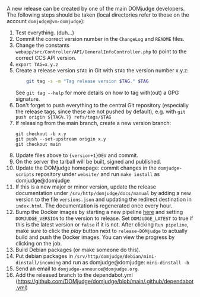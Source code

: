 A new release can be created by one of the main DOMjudge developers.
The following steps should be taken (local directories refer to those
on the account `domjudge@vm-domjudge`):

 1. Test everything. (duh...)
 1. Commit the correct version number in the `ChangeLog` and `README` files.
 1. Change the constants `webapp/src/Controller/API/GeneralInfoController.php`
    to point to the correct CCS API version.
 1. `export TAG=x.y.z`
 1. Create a release version `$TAG` in Git with `$TAG` the version number
    x.y.z:
    ```sh
        git tag -s -m "Tag release version $TAG." $TAG
    ```
    See `git tag --help` for more details on how to tag with(out) a
    GPG signature.
 1. Don't forget to push everything to the central Git repository
    (especially the release tags, since these are not pushed by default),
    e.g. with
        `git push origin ${TAG%.?} refs/tags/$TAG`
 1. If releasing from the main branch, create a new version branch:
    ```{sh}
    git checkout -b x.y
    git push --set-upstream origin x.y
    git checkout main
    ```
 1. Update files above to `{version+1}DEV` and commit.
 1. On the server the tarball will be built, signed and published.
 1. Update the DOMjudge homepage: commit changes in the `domjudge-scripts`
    repository under `website/` and run `make install` as domjudge@domjudge
 1. If this is a new major or minor version, update the release documentation
    under `/srv/http/domjudge/docs/manual` by adding a new version to the
    file `versions.json` and updating the redirect destination in `index.html`.
    The documentation is regenerated once every hour.
 1. Bump the Docker images by starting a new pipeline
    [here](https://gitlab.com/DOMjudge/domjudge-packaging/-/pipelines/new) and
    setting `DOMJUDGE_VERSION` to the version to release. Set `DOMJUDGE_LATEST`
    to true if this is the latest version or `false` if it is not. After clicking
    `Run pipeline`, make sure to click the *play* button next to `release-DOMjudge`
    to actually build and push the Docker images. You can view the progress by
    clicking on the job.
 1. Build Debian packages (or make someone
    do this).
 1. Put debian packages in `/srv/http/domjudge/debian/mini-dinstall/incoming`
    and run as domjudge@domjudge: `mini-dinstall -b`
 1. Send an email to `domjudge-announce@domjudge.org`.
 1. Add the released branch to the dependabot.yml (https://github.com/DOMjudge/domjudge/blob/main/.github/dependabot.yml)
